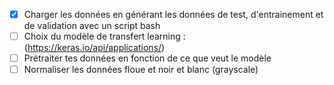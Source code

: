 - [x] Charger les données en générant les données de test, d'entrainement et de validation avec un script bash
- [ ] Choix du modèle de transfert learning : (https://keras.io/api/applications/)
- [ ] Prétraiter tes données en fonction de ce que veut le modèle
- [ ] Normaliser les données floue et noir et blanc (grayscale)
